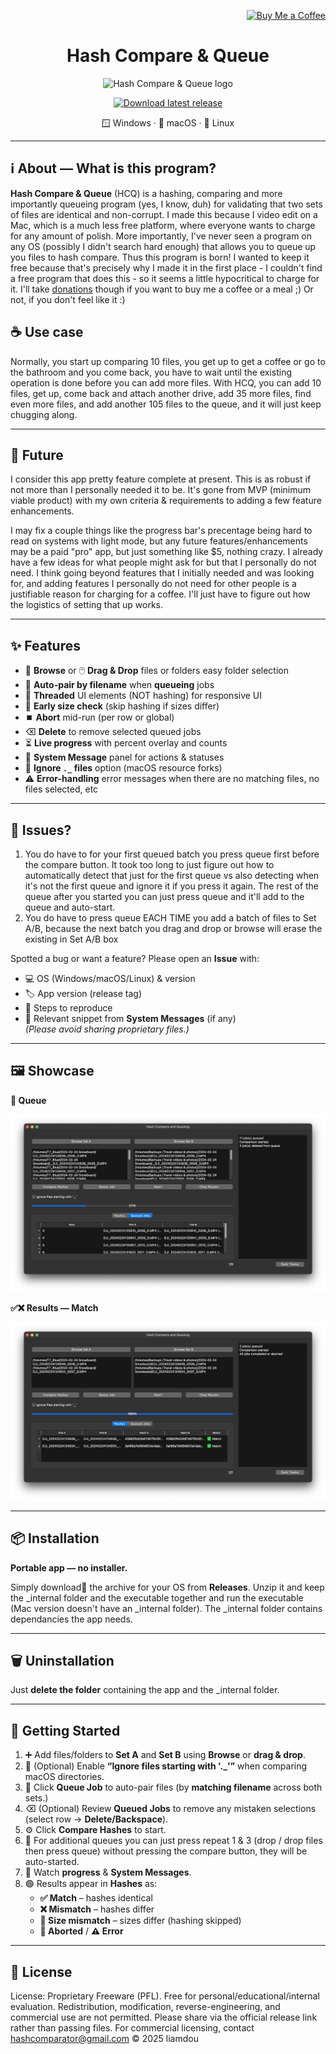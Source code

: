 <p align="right">
  <a href="https://buymeacoffee.com/hashcomparator" target="_blank" rel="noopener noreferrer">
    <img src="https://cdn.buymeacoffee.com/buttons/v2/default-yellow.png" alt="Buy Me a Coffee" height="36">
  </a>
</p>

<h1 align="center">Hash Compare & Queue</h1>

<p align="center">
  <img src="docs/logo.png" alt="Hash Compare & Queue logo" width="240"/>
</p>

<p align="center">
  <a href="https://github.com/liamdou/Hash-Compare-Queue/releases/latest">
    <img src="https://img.shields.io/badge/⬇%EF%B8%8F%20Download-Latest%20Release-2ea44f?logo=github" alt="Download latest release">
  </a>
</p>

<p align="center">
  🪟 Windows · 🍎 macOS · 🐧 Linux
</p>

---

## ℹ️ About — What is this program?

**Hash Compare & Queue** (HCQ) is a hashing, comparing and more importantly queueing program (yes, I know, duh) for validating that two sets of files are identical and non-corrupt. I made this because I video edit on a Mac, which is a much less free platform, where everyone wants to charge for any amount of polish. More importantly, I've never seen a program on any OS (possibly I didn't search hard enough) that allows you to queue up you files to hash compare. Thus this program is born! I wanted to keep it free because that's precisely why I made it in the first place - I couldn't find a free program that does this - so it seems a little hypocritical to charge for it. I'll take [donations](https://buymeacoffee.com/hashcomparator) though if you want to buy me a coffee or a meal ;) Or not, if you don't feel like it :)

## ☕ Use case

Normally, you start up comparing 10 files, you get up to get a coffee or go to the bathroom and you come back, you have to wait until the existing operation is done before you can add more files. With HCQ, you can add 10 files, get up, come back and attach another drive, add 35 more files, find even more files, and add another 105 files to the queue, and it will just keep chugging along.

---

## 🔮 Future

I consider this app pretty feature complete at present. This is as robust if not more than I personally needed it to be. It's gone from MVP (minimum viable product) with my own criteria & requirements to adding a few feature enhancements.

I may fix a couple things like the progress bar's precentage being hard to read on systems with light mode, but any future features/enhancements may be a paid "pro" app, but just something like $5, nothing crazy. I already have a few ideas for what people might ask for but that I personally do not need. I think going beyond features that I initially needed and was looking for, and adding features I personally do not need for other people is a justifiable reason for charging for a coffee. I'll just have to figure out how the logistics of setting that up works.

---

## ✨ Features

- 📂 **Browse** or 🖱️ **Drag & Drop** files or folders easy folder selection  
- 🔗 **Auto-pair by filename** when **queueing** jobs  
- 🚦 **Threaded** UI elements (NOT hashing) for responsive UI  
- 📏 **Early size check** (skip hashing if sizes differ)  
- ⏹️ **Abort** mid-run (per row or global)  
- ⌫ **Delete** to remove selected queued jobs  
- ⏳ **Live progress** with percent overlay and counts  
- 🧾 **System Message** panel for actions & statuses  
- 🙈 **Ignore `._` files** option (macOS resource forks)
- ⚠️ **Error-handling** error messages when there are no matching files, no files selected, etc

---

## 🐞 Issues?

1. You do have to for your first queued batch you press queue first before the compare button. It took too long to just figure out how to automatically detect that just for the first queue vs also detecting when it's not the first queue and ignore it if you press it again. The rest of the queue after you started you can just press queue and it'll add to the queue and auto-start.
2. You do have to press queue EACH TIME you add a batch of files to Set A/B, because the next batch you drag and drop or browse will erase the existing in Set A/B box

Spotted a bug or want a feature? Please open an **Issue** with:  
- 💻 OS (Windows/macOS/Linux) & version  
- 🏷️ App version (release tag)  
- 🔁 Steps to reproduce  
- 🧩 Relevant snippet from **System Messages** (if any)  
*(Please avoid sharing proprietary files.)*

---

## 🖼️ Showcase

**🧺 Queue**
  
![Queue screenshot](docs/screenshots/queue.png)

**✅❌ Results — Match**
  
![Match screenshot](docs/screenshots/match.png)

---

## 📦 Installation

**Portable app — no installer.**

Simply download🧳 the archive for your OS from **Releases**. Unzip it and keep the _internal folder and the executable together and run the executable (Mac version doesn't have an _internal folder). The _internal folder contains dependancies the app needs.

---

## 🗑️ Uninstallation

Just **delete the folder** containing the app and the _internal folder.

---

## 🚀 Getting Started

1. ➕ Add files/folders to **Set A** and **Set B** using **Browse** or **drag & drop**.  
2. 🙈 (Optional) Enable **“Ignore files starting with '._'”** when comparing macOS directories.  
3. 🧮 Click **Queue Job** to auto-pair files (by **matching filename** across both sets.)  
4. ⌫ (Optional) Review **Queued Jobs** to remove any mistaken selections (select row → **Delete/Backspace**).  
5. ⚙️ Click **Compare Hashes** to start.
6. 🧺 For additional queues you can just press repeat 1 & 3 (drop / drop files then press queue) without pressing the compare button, they will be auto-started.
7. 👀 Watch **progress** & **System Messages**.  
8. 🟢 Results appear in **Hashes** as:  
   - **✅ Match** – hashes identical  
   - **❌ Mismatch** – hashes differ  
   - **📏 Size mismatch** – sizes differ (hashing skipped)  
   - **🛑 Aborted** / **⚠️ Error**  

---

## 📜 License

License: Proprietary Freeware (PFL). Free for personal/educational/internal evaluation.
Redistribution, modification, reverse-engineering, and commercial use are not permitted.
Please share via the official release link rather than passing files.
For commercial licensing, contact hashcomparator@gmail.com
© 2025 liamdou
